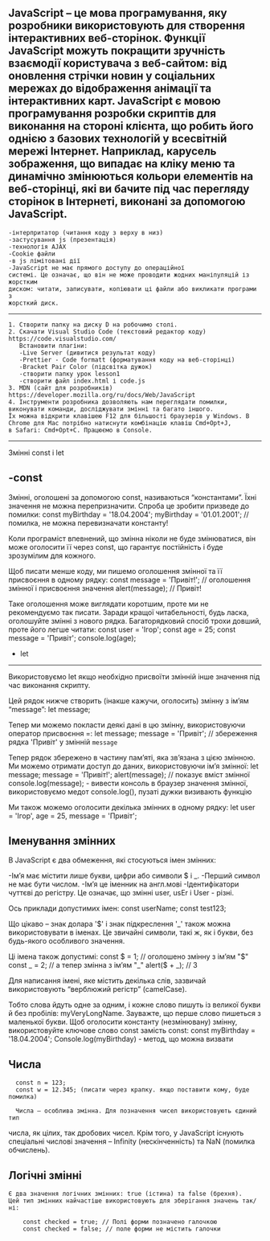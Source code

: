 JavaScript – це мова програмування, яку розробники використовують для створення інтерактивних веб-сторінок. Функції JavaScript можуть покращити зручність взаємодії користувача з веб-сайтом: від оновлення стрічки новин у соціальних мережах до відображення анімації та інтерактивних карт. JavaScript є мовою програмування розробки скриптів для виконання на стороні клієнта, що робить його однією з базових технологій у всесвітній мережі Інтернет. Наприклад, карусель зображення, що випадає на кліку меню та динамічно змінюються кольори елементів на веб-сторінці, які ви бачите під час перегляду сторінок в Інтернеті, виконані за допомогою JavaScript.
------------------------------------------------------------------------------
    
    -інтерпритатор (читання коду з верху в низ)
    -застусування js (презентація)
    -технологія AJAX
    -Cookie файли
    -в js лімітовані дії
    -JavaScript не має прямого доступу до операційної
    системі. Це означає, що він не може проводити жодних маніпуляцій із жорстким
    диском: читати, записувати, копіювати ці файли або викликати програми з
    жорсткий диск.
-------------------------------------------------------------------------------    
    1. Створити папку на диску D на робочимо столі.
    2. Скачати Visual Studio Code (текстовий редактор коду) https://code.visualstudio.com/
       Встановити плагіни:
       -Live Server (дивитися результат коду)
       -Prettier - Code formatt (форматування коду на веб-сторінці)
       -Bracket Pair Color (підсвітка дужок)
       -створити папку урок lesson1
       -створити файл index.html і code.js
    3. MDN (сайт для розробників) https://developer.mozilla.org/ru/docs/Web/JavaScript
    4. Інструменти розробника дозволяють нам переглядати помилки, виконувати команди, досліджувати змінні та багато іншого.
    Їх можна відкрити клавішею F12 для більшості браузерів у Windows. В Chrome для Mac потрібно натиснути комбінацію клавіш Cmd+Opt+J, 
    в Safari: Cmd+Opt+C. Працюємо в Console. 
    
-------------------------------------------------------------------------------     
 Змінні const і let

-const
-------

Змінні, оголошені за допомогою const, називаються “константами”. Їхні значення не можна перепризначити. Спроба це зробити призведе до помилки:
      const myBirthday = '18.04.2004';
      myBirthday = '01.01.2001'; // помилка, не можна перевизначати константу!

Коли програміст впевнений, що змінна ніколи не буде змінюватися, він може оголосити її через const, що гарантує постійність і буде зрозумілим для кожного.  

Щоб писати менше коду, ми пишемо оголошення змінної та її присвоєння в одному рядку:
      const message = 'Привіт!'; // оголошення змінної і присвоєння значення
      alert(message); // Привіт!

Таке оголошення може виглядати коротшим, проте ми не рекомендуємо так писати. Заради кращої читабельності, будь ласка, оголошуйте змінні з нового рядка.
Багаторядковий спосіб трохи довший, проте його легше читати:
       const user = 'Ігор';
       const age = 25;
       const message = 'Привіт';
       console.log(age);

- let 
-------

Використовуємо let якщо необхідно присвоїти змінній інше значення під час виконання скрипту.

Цей рядок нижче створить (інакше кажучи, оголосить) змінну з ім’ям “message”:
      let message; 

Тепер ми можемо покласти деякі дані в цю змінну, використовуючи оператор присвоєння =:
      let message;
      message = 'Привіт'; // збереження рядка 'Привіт' у змінній `message`

Тепер рядок збережено в частину пам’яті, яка зв’язана з цією змінною. Ми можемо отримати доступ до даних, використовуючи ім’я змінної:
      let message;
      message = 'Привіт!';
      alert(message); // показує вміст змінної 
      console.log(message); - вивести консоль в браузер значення змінної, використовуємо медот console.log(), пузаті дужки визивають функцію

Ми також можемо оголосити декілька змінних в одному рядку:
      let user = 'Ігор', age = 25, message = 'Привіт';

Іменування змінних
-------------------

В JavaScript є два обмеження, які стосуються імен змінних:

-Ім’я має містити лише букви, цифри або символи $ і _.
-Перший символ не має бути числом.
-Ім’я це іменник на англ.мові
-Ідентифікатори чуттєві до регістру. Це означає, що змінні user, usEr і User - різні.

Ось приклади допустимих імен:
      const userName;
      const test123;

Що цікаво – знак долара '$' і знак підкреслення '_' також можна використовувати в іменах. Це звичайні символи, такі ж, як і букви, без будь-якого особливого значення.

Ці імена також допустимі:
       const $ = 1; // оголошено змінну з ім’ям "$"
       const _ = 2; // а тепер змінна з ім’ям "_"
       alert($ + _); // 3

Для написання імені, яке містить декілька слів, зазвичай використовують “верблюжий регістр” (camelCase).

Тобто слова йдуть одне за одним, і кожне слово пишуть із великої букви й без пробілів: myVeryLongName. Зауважте, що перше слово пишеться з маленької букви.
Щоб оголосити константу (незмінювану) змінну, використовуйте ключове слово const замість const:
      сonst myBirthday = '18.04.2004'; 
      Console.log(myBirthday) - метод, що можна визвати 

Числа
------
      const n = 123;
      const w = 12.345; (писати через крапку. якщо поставити кому, буде помилка)
      
      Числа – особлива змінна. Для позначення чисел використовують єдиний тип
числа, як цілих, так дробових чисел. Крім того, у JavaScript існують
спеціальні числові значення – Infinity (нескінченність) та NaN (помилка
обчислень).

Логічні змінні
---------------
    Є два значення логічних змінних: true (істина) та false (брехня).
    Цей тип змінних найчастіше використовують для зберігання значень так/ні: 
    
        const checked = true; // Полі форми позначено галочкою
        const checked = false; // поле форми не містить галочки 
